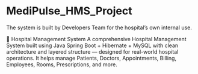 # MediPulse_HMS_Project
The system is built by Developers Team for the hospital’s own internal use.

🏥 Hospital Management System
A comprehensive Hospital Management System built using Java Spring Boot + Hibernate + MySQL with clean architecture and layered structure — designed for real-world hospital operations.
It helps manage Patients, Doctors, Appointments, Billing, Employees, Rooms, Prescriptions, and more.
